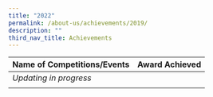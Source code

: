 ```yaml
---
title: "2022"
permalink: /about-us/achievements/2019/
description: ""
third_nav_title: Achievements
---
```

| Name of Competitions/Events | Award Achieved |
|---|---|
|*Updating in progress*||
|||